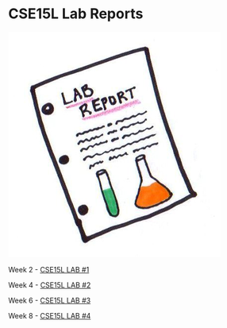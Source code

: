 # CSE15L Lab Reports

![Image](misc_images\lab_report_image.jpg)
    
Week 2 - [CSE15L LAB #1](https://abijitj.github.io/cse15l-lab-reports/lab-1/lab-report-1-week-2) 
 
Week 4 - [CSE15L LAB #2](https://abijitj.github.io/cse15l-lab-reports/lab-2/lab-report-2-week-4)

Week 6 - [CSE15L LAB #3](https://abijitj.github.io/cse15l-lab-reports/lab-3/lab-report-3-week-6)

Week 8 - [CSE15L LAB #4](https://abijitj.github.io/cse15l-lab-reports/lab-4/lab-report-4-week-8)